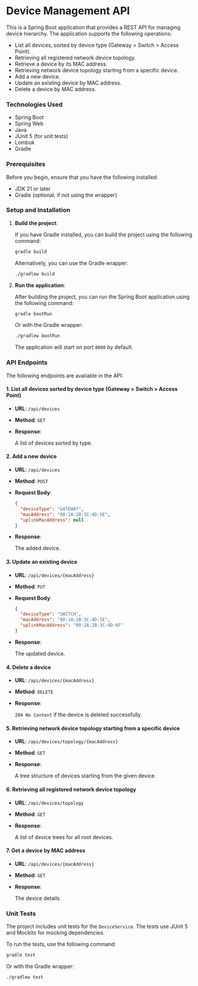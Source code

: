 # Device Management API

This is a Spring Boot application that provides a REST API for managing device hierarchy. The application supports the following operations:

- List all devices, sorted by device type (Gateway > Switch > Access Point).
- Retrieving all registered network device topology.
- Retrieve a device by its MAC address.
- Retrieving network device topology starting from a specific device.
- Add a new device.
- Update an existing device by MAC address.
- Delete a device by MAC address.
  
### Technologies Used

- Spring Boot
- Spring Web
- Java
- JUnit 5 (for unit tests)
- Lombok
- Gradle

### Prerequisites

Before you begin, ensure that you have the following installed:

- JDK 21 or later
- Gradle (optional, if not using the wrapper)
  
### Setup and Installation

1. **Build the project**:

   If you have Gradle installed, you can build the project using the following command:

   ```bash
   gradle build
   ```

   Alternatively, you can use the Gradle wrapper:

   ```bash
   ./gradlew build
   ```

2. **Run the application**:

   After building the project, you can run the Spring Boot application using the following command:

   ```bash
   gradle bootRun
   ```

   Or with the Gradle wrapper:

   ```bash
   ./gradlew bootRun
   ```

   The application will start on port `8080` by default.

### API Endpoints

The following endpoints are available in the API:

#### 1. **List all devices sorted by device type (Gateway > Switch > Access Point)**

- **URL**: `/api/devices`
- **Method**: `GET`
- **Response**:

  A list of devices sorted by type.

#### 2. **Add a new device**

- **URL**: `/api/devices`
- **Method**: `POST`
- **Request Body**:

  ```json
  {
    "deviceType": "GATEWAY",
    "macAddress": "00:1A:2B:3C:4D:5E",
    "uplinkMacAddress": null
  }
  ```

- **Response**:

  The added device.

#### 3. **Update an existing device**

- **URL**: `/api/devices/{macAddress}`
- **Method**: `PUT`
- **Request Body**:

  ```json
  {
    "deviceType": "SWITCH",
    "macAddress": "00:1A:2B:3C:4D:5E",
    "uplinkMacAddress": "00:1A:2B:3C:4D:6F"
  }
  ```

- **Response**:

  The updated device.

#### 4. **Delete a device**

- **URL**: `/api/devices/{macAddress}`
- **Method**: `DELETE`
- **Response**:

  `204 No Content` if the device is deleted successfully.

#### 5. **Retrieving network device topology starting from a specific device**

- **URL**: `/api/devices/topology/{macAddress}`
- **Method**: `GET`
- **Response**:

  A tree structure of devices starting from the given device.

#### 6. **Retrieving all registered network device topology**

- **URL**: `/api/devices/topology`
- **Method**: `GET`
- **Response**:

  A list of device trees for all root devices.

#### 7. **Get a device by MAC address**

- **URL**: `/api/devices/{macAddress}`
- **Method**: `GET`
- **Response**:

  The device details.

### Unit Tests

The project includes unit tests for the `DeviceService`. The tests use JUnit 5 and Mockito for mocking dependencies.

To run the tests, use the following command:

```bash
gradle test
```

Or with the Gradle wrapper:

```bash
./gradlew test
```
